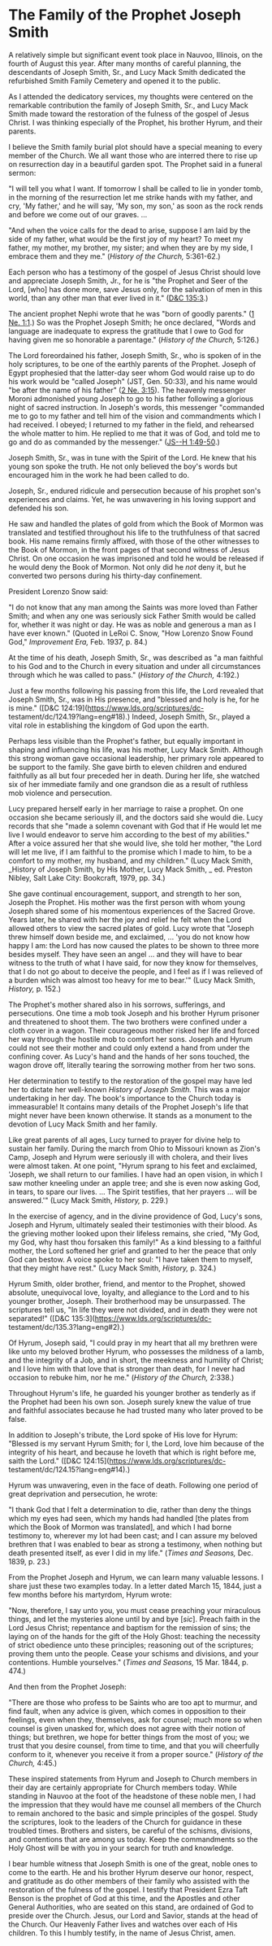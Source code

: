 # The Family of the Prophet Joseph Smith

A relatively simple but significant event took place in Nauvoo, Illinois, on
the fourth of August this year. After many months of careful planning, the
descendants of Joseph Smith, Sr., and Lucy Mack Smith dedicated the
refurbished Smith Family Cemetery and opened it to the public.

As I attended the dedicatory services, my thoughts were centered on the
remarkable contribution the family of Joseph Smith, Sr., and Lucy Mack Smith
made toward the restoration of the fulness of the gospel of Jesus Christ. I
was thinking especially of the Prophet, his brother Hyrum, and their parents.

I believe the Smith family burial plot should have a special meaning to every
member of the Church. We all want those who are interred there to rise up on
resurrection day in a beautiful garden spot. The Prophet said in a funeral
sermon:

"I will tell you what I want. If tomorrow I shall be called to lie in yonder
tomb, in the morning of the resurrection let me strike hands with my father,
and cry, 'My father,' and he will say, 'My son, my son,' as soon as the rock
rends and before we come out of our graves. ...

"And when the voice calls for the dead to arise, suppose I am laid by the side
of my father, what would be the first joy of my heart? To meet my father, my
mother, my brother, my sister; and when they are by my side, I embrace them
and they me." (_History of the Church,_ 5:361-62.)

Each person who has a testimony of the gospel of Jesus Christ should love and
appreciate Joseph Smith, Jr., for he is "the Prophet and Seer of the Lord,
[who] has done more, save Jesus only, for the salvation of men in this world,
than any other man that ever lived in it." ([D&amp;C
135:3](https://www.lds.org/scriptures/dc-testament/dc/135.3?lang=eng#2).)

The ancient prophet Nephi wrote that he was "born of goodly parents." ([1 Ne.
1:1](https://www.lds.org/scriptures/bofm/1-ne/1.1?lang=eng#0).) So was the
Prophet Joseph Smith; he once declared, "Words and language are inadequate to
express the gratitude that I owe to God for having given me so honorable a
parentage." (_History of the Church,_ 5:126.)

The Lord foreordained his father, Joseph Smith, Sr., who is spoken of in the
holy scriptures, to be one of the earthly parents of the Prophet. Joseph of
Egypt prophesied that the latter-day seer whom God would raise up to do his
work would be "called Joseph" (JST, Gen. 50:33), and his name would "be after
the name of his father" ([2 Ne.
3:15](https://www.lds.org/scriptures/bofm/2-ne/3.15?lang=eng#14)). The
heavenly messenger Moroni admonished young Joseph to go to his father
following a glorious night of sacred instruction. In Joseph's words, this
messenger "commanded me to go to my father and tell him of the vision and
commandments which I had received. I obeyed; I returned to my father in the
field, and rehearsed the whole matter to him. He replied to me that it was of
God, and told me to go and do as commanded by the messenger." ([JS--H
1:49-50](https://www.lds.org/scriptures/pgp/js-h/1.49-50?lang=eng#48).)

Joseph Smith, Sr., was in tune with the Spirit of the Lord. He knew that his
young son spoke the truth. He not only believed the boy's words but encouraged
him in the work he had been called to do.

Joseph, Sr., endured ridicule and persecution because of his prophet son's
experiences and claims. Yet, he was unwavering in his loving support and
defended his son.

He saw and handled the plates of gold from which the Book of Mormon was
translated and testified throughout his life to the truthfulness of that
sacred book. His name remains firmly affixed, with those of the other
witnesses to the Book of Mormon, in the front pages of that second witness of
Jesus Christ. On one occasion he was imprisoned and told he would be released
if he would deny the Book of Mormon. Not only did he _not_ deny it, but he
converted two persons during his thirty-day confinement.

President Lorenzo Snow said:

"I do not know that any man among the Saints was more loved than Father Smith;
and when any one was seriously sick Father Smith would be called for, whether
it was night or day. He was as noble and generous a man as I have ever known."
(Quoted in LeRoi C. Snow, "How Lorenzo Snow Found God," _Improvement Era,_
Feb. 1937, p. 84.)

At the time of his death, Joseph Smith, Sr., was described as "a man faithful
to his God and to the Church in every situation and under all circumstances
through which he was called to pass." (_History of the Church,_ 4:192.)

Just a few months following his passing from this life, the Lord revealed that
Joseph Smith, Sr., was in His presence, and "blessed and holy is he, for he is
mine." ([D&amp;C 124:19](https://www.lds.org/scriptures/dc-
testament/dc/124.19?lang=eng#18).) Indeed, Joseph Smith, Sr., played a vital
role in establishing the kingdom of God upon the earth.

Perhaps less visible than the Prophet's father, but equally important in
shaping and influencing his life, was his mother, Lucy Mack Smith. Although
this strong woman gave occasional leadership, her primary role appeared to be
support to the family. She gave birth to eleven children and endured
faithfully as all but four preceded her in death. During her life, she watched
six of her immediate family and one grandson die as a result of ruthless mob
violence and persecution.

Lucy prepared herself early in her marriage to raise a prophet. On one
occasion she became seriously ill, and the doctors said she would die. Lucy
records that she "made a solemn covenant with God that if He would let me live
I would endeavor to serve him according to the best of my abilities." After a
voice assured her that she would live, she told her mother, "the Lord will let
me live, if I am faithful to the promise which I made to him, to be a comfort
to my mother, my husband, and my children." (Lucy Mack Smith, _History of
Joseph Smith, by His Mother, Lucy Mack Smith, _ ed. Preston Nibley, Salt Lake
City: Bookcraft, 1979, pp. 34.)

She gave continual encouragement, support, and strength to her son, Joseph the
Prophet. His mother was the first person with whom young Joseph shared some of
his momentous experiences of the Sacred Grove. Years later, he shared with her
the joy and relief he felt when the Lord allowed others to view the sacred
plates of gold. Lucy wrote that "Joseph threw himself down beside me, and
exclaimed, ... 'you do not know how happy I am: the Lord has now caused the
plates to be shown to three more besides myself. They have seen an angel ... and
they will have to bear witness to the truth of what I have said, for now they
know for themselves, that I do not go about to deceive the people, and I feel
as if I was relieved of a burden which was almost too heavy for me to bear.'"
(Lucy Mack Smith, _History,_ p. 152.)

The Prophet's mother shared also in his sorrows, sufferings, and persecutions.
One time a mob took Joseph and his brother Hyrum prisoner and threatened to
shoot them. The two brothers were confined under a cloth cover in a wagon.
Their courageous mother risked her life and forced her way through the hostile
mob to comfort her sons. Joseph and Hyrum could not see their mother and could
only extend a hand from under the confining cover. As Lucy's hand and the
hands of her sons touched, the wagon drove off, literally tearing the
sorrowing mother from her two sons.

Her determination to testify to the restoration of the gospel may have led her
to dictate her well-known _History of Joseph Smith._ This was a major
undertaking in her day. The book's importance to the Church today is
immeasurable! It contains many details of the Prophet Joseph's life that might
never have been known otherwise. It stands as a monument to the devotion of
Lucy Mack Smith and her family.

Like great parents of all ages, Lucy turned to prayer for divine help to
sustain her family. During the march from Ohio to Missouri known as Zion's
Camp, Joseph and Hyrum were seriously ill with cholera, and their lives were
almost taken. At one point, "Hyrum sprang to his feet and exclaimed, 'Joseph,
we shall return to our families. I have had an open vision, in which I saw
mother kneeling under an apple tree; and she is even now asking God, in tears,
to spare our lives. ... The Spirit testifies, that her prayers ... will be
answered.'" (Lucy Mack Smith, _History,_ p. 229.)

In the exercise of agency, and in the divine providence of God, Lucy's sons,
Joseph and Hyrum, ultimately sealed their testimonies with their blood. As the
grieving mother looked upon their lifeless remains, she cried, "My God, my
God, why hast thou forsaken this family!" As a kind blessing to a faithful
mother, the Lord softened her grief and granted to her the peace that only God
can bestow. A voice spoke to her soul: "I have taken them to myself, that they
might have rest." (Lucy Mack Smith, _History,_ p. 324.)

Hyrum Smith, older brother, friend, and mentor to the Prophet, showed
absolute, unequivocal love, loyalty, and allegiance to the Lord and to his
younger brother, Joseph. Their brotherhood may be unsurpassed. The scriptures
tell us, "In life they were not divided, and in death they were not
separated!" ([D&amp;C 135:3](https://www.lds.org/scriptures/dc-
testament/dc/135.3?lang=eng#2).)

Of Hyrum, Joseph said, "I could pray in my heart that all my brethren were
like unto my beloved brother Hyrum, who possesses the mildness of a lamb, and
the integrity of a Job, and in short, the meekness and humility of Christ; and
I love him with that love that is stronger than death, for I never had
occasion to rebuke him, nor he me." (_History of the Church,_ 2:338.)

Throughout Hyrum's life, he guarded his younger brother as tenderly as if the
Prophet had been his own son. Joseph surely knew the value of true and
faithful associates because he had trusted many who later proved to be false.

In addition to Joseph's tribute, the Lord spoke of His love for Hyrum:
"Blessed is my servant Hyrum Smith; for I, the Lord, love him because of the
integrity of his heart, and because he loveth that which is right before me,
saith the Lord." ([D&amp;C 124:15](https://www.lds.org/scriptures/dc-
testament/dc/124.15?lang=eng#14).)

Hyrum was unwavering, even in the face of death. Following one period of great
deprivation and persecution, he wrote:

"I thank God that I felt a determination to die, rather than deny the things
which my eyes had seen, which my hands had handled [the plates from which the
Book of Mormon was translated], and which I had borne testimony to, wherever
my lot had been cast; and I can assure my beloved brethren that I was enabled
to bear as strong a testimony, when nothing but death presented itself, as
ever I did in my life." (_Times and Seasons,_ Dec. 1839, p. 23.)

From the Prophet Joseph and Hyrum, we can learn many valuable lessons. I share
just these two examples today. In a letter dated March 15, 1844, just a few
months before his martyrdom, Hyrum wrote:

"Now, therefore, I say unto you, you must cease preaching your miraculous
things, and let the mysteries alone until by and bye [_sic_]. Preach faith in
the Lord Jesus Christ; repentance and baptism for the remission of sins; the
laying on of the hands for the gift of the Holy Ghost: teaching the necessity
of strict obedience unto these principles; reasoning out of the scriptures;
proving them unto the people. Cease your schisms and divisions, and your
contentions. Humble yourselves." (_Times and Seasons,_ 15 Mar. 1844, p. 474.)

And then from the Prophet Joseph:

"There are those who profess to be Saints who are too apt to murmur, and find
fault, when any advice is given, which comes in opposition to their feelings,
even when they, themselves, ask for counsel; much more so when counsel is
given unasked for, which does not agree with their notion of things; but
brethren, we hope for better things from the most of you; we trust that you
desire counsel, from time to time, and that you will cheerfully conform to it,
whenever you receive it from a proper source." (_History of the Church,_
4:45.)

These inspired statements from Hyrum and Joseph to Church members in their day
are certainly appropriate for Church members today. While standing in Nauvoo
at the foot of the headstone of these noble men, I had the impression that
they would have me counsel all members of the Church to remain anchored to the
basic and simple principles of the gospel. Study the scriptures, look to the
leaders of the Church for guidance in these troubled times. Brothers and
sisters, be careful of the schisms, divisions, and contentions that are among
us today. Keep the commandments so the Holy Ghost will be with you in your
search for truth and knowledge.

I bear humble witness that Joseph Smith is one of the great, noble ones to
come to the earth. He and his brother Hyrum deserve our honor, respect, and
gratitude as do other members of their family who assisted with the
restoration of the fulness of the gospel. I testify that President Ezra Taft
Benson is the prophet of God at this time, and the Apostles and other General
Authorities, who are seated on this stand, are ordained of God to preside over
the Church. Jesus, our Lord and Savior, stands at the head of the Church. Our
Heavenly Father lives and watches over each of His children. To this I humbly
testify, in the name of Jesus Christ, amen.

